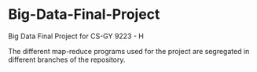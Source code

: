 # Big-Data-Final-Project
Big Data Final Project for CS-GY 9223 - H

The different map-reduce programs used for the project are segregated in different branches of the repository.
